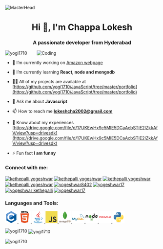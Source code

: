 ![MasterHead](https://camo.githubusercontent.com/417e6e178a69cc045c656d083ba983a59303f099087090269c01cacc6741ef29/68747470733a2f2f7170682e66732e71756f726163646e2e6e65742f6d61696e2d71696d672d6661376234626463336232663733653734396535633263363436643461653133)
<h1 align="center">Hi 👋, I'm Chappa Lokesh</h1>
<h3 align="center">A passionate developer from Hyderabad</h3>
<img align="right" alt="Coding" width="400" src="https://cdn.dribbble.com/users/1162077/screenshots/3848914/programmer.gif">

<p align="left"> <img src="https://komarev.com/ghpvc/?username=yogi1710&label=Profile%20views&color=0e75b6&style=flat" alt="yogi1710" /> </p>

- 🔭 I’m currently working on [Amazon webpage](https://github.com/yogi1710/Amazon-web-page)

- 🌱 I’m currently learning **React, node and mongodb**

- 👨‍💻 All of my projects are available at [https://github.com/yogi1710/JavaScript/tree/master/portfolio](https://github.com/yogi1710/JavaScript/tree/master/portfolio)

- 💬 Ask me about **Javascript**

- 📫 How to reach me **lokeshcha2002@gmail.com**

- 📄 Know about my experiences [https://drive.google.com/file/d/17UKEwHx9c5MlE5DCaAcbSTiE2IZkkAfV/view?usp=drivesdk](https://drive.google.com/file/d/17UKEwHx9c5MlE5DCaAcbSTiE2IZkkAfV/view?usp=drivesdk)

- ⚡ Fun fact **I am funny**

<h3 align="left">Connect with me:</h3>
<p align="left">
<a href="https://linkedin.com/in/kethepalli yogeshwar" target="blank"><img align="center" src="https://raw.githubusercontent.com/rahuldkjain/github-profile-readme-generator/master/src/images/icons/Social/linked-in-alt.svg" alt="kethepalli yogeshwar" height="30" width="40" /></a>
<a href="https://stackoverflow.com/users/kethepalli yogeshwar" target="blank"><img align="center" src="https://raw.githubusercontent.com/rahuldkjain/github-profile-readme-generator/master/src/images/icons/Social/stack-overflow.svg" alt="kethepalli yogeshwar" height="30" width="40" /></a>
<a href="https://kaggle.com/kethepalli yogeshwar" target="blank"><img align="center" src="https://raw.githubusercontent.com/rahuldkjain/github-profile-readme-generator/master/src/images/icons/Social/kaggle.svg" alt="kethepalli yogeshwar" height="30" width="40" /></a>
<a href="https://fb.com/kethepalli yogeshwar" target="blank"><img align="center" src="https://raw.githubusercontent.com/rahuldkjain/github-profile-readme-generator/master/src/images/icons/Social/facebook.svg" alt="kethepalli yogeshwar" height="30" width="40" /></a>
<a href="https://instagram.com/yogeshwar8402" target="blank"><img align="center" src="https://raw.githubusercontent.com/rahuldkjain/github-profile-readme-generator/master/src/images/icons/Social/instagram.svg" alt="yogeshwar8402" height="30" width="40" /></a>
<a href="https://www.codechef.com/users/yogeshwar17" target="blank"><img align="center" src="https://cdn.jsdelivr.net/npm/simple-icons@3.1.0/icons/codechef.svg" alt="yogeshwar17" height="30" width="40" /></a>
<a href="https://www.hackerrank.com/yogeshwar kethepalli" target="blank"><img align="center" src="https://raw.githubusercontent.com/rahuldkjain/github-profile-readme-generator/master/src/images/icons/Social/hackerrank.svg" alt="yogeshwar kethepalli" height="30" width="40" /></a>
<a href="https://www.leetcode.com/yogeshwar17" target="blank"><img align="center" src="https://raw.githubusercontent.com/rahuldkjain/github-profile-readme-generator/master/src/images/icons/Social/leet-code.svg" alt="yogeshwar17" height="30" width="40" /></a>
</p>

<h3 align="left">Languages and Tools:</h3>
<p align="left"> <a href="https://www.cprogramming.com/" target="_blank" rel="noreferrer"> <img src="https://raw.githubusercontent.com/devicons/devicon/master/icons/c/c-original.svg" alt="c" width="40" height="40"/> </a> <a href="https://www.w3.org/html/" target="_blank" rel="noreferrer"> <img src="https://raw.githubusercontent.com/devicons/devicon/master/icons/html5/html5-original-wordmark.svg" alt="html5" width="40" height="40"/> </a> <a href="https://www.java.com" target="_blank" rel="noreferrer"> <img src="https://raw.githubusercontent.com/devicons/devicon/master/icons/java/java-original.svg" alt="java" width="40" height="40"/> </a> <a href="https://developer.mozilla.org/en-US/docs/Web/JavaScript" target="_blank" rel="noreferrer"> <img src="https://raw.githubusercontent.com/devicons/devicon/master/icons/javascript/javascript-original.svg" alt="javascript" width="40" height="40"/> </a> <a href="https://www.mongodb.com/" target="_blank" rel="noreferrer"> <img src="https://raw.githubusercontent.com/devicons/devicon/master/icons/mongodb/mongodb-original-wordmark.svg" alt="mongodb" width="40" height="40"/> </a> <a href="https://www.mysql.com/" target="_blank" rel="noreferrer"> <img src="https://raw.githubusercontent.com/devicons/devicon/master/icons/mysql/mysql-original-wordmark.svg" alt="mysql" width="40" height="40"/> </a> <a href="https://nodejs.org" target="_blank" rel="noreferrer"> <img src="https://raw.githubusercontent.com/devicons/devicon/master/icons/nodejs/nodejs-original-wordmark.svg" alt="nodejs" width="40" height="40"/> </a> <a href="https://www.oracle.com/" target="_blank" rel="noreferrer"> <img src="https://raw.githubusercontent.com/devicons/devicon/master/icons/oracle/oracle-original.svg" alt="oracle" width="40" height="40"/> </a> <a href="https://www.python.org" target="_blank" rel="noreferrer"> <img src="https://raw.githubusercontent.com/devicons/devicon/master/icons/python/python-original.svg" alt="python" width="40" height="40"/> </a> </p>

<p><img align="left" src="https://github-readme-stats.vercel.app/api/top-langs?username=yogi1710&show_icons=true&locale=en&layout=compact" alt="yogi1710" /></p>

<p>&nbsp;<img align="center" src="https://github-readme-stats.vercel.app/api?username=yogi1710&show_icons=true&locale=en" alt="yogi1710" /></p>

<p><img align="center" src="https://github-readme-streak-stats.herokuapp.com/?user=yogi1710&" alt="yogi1710" /></p>
